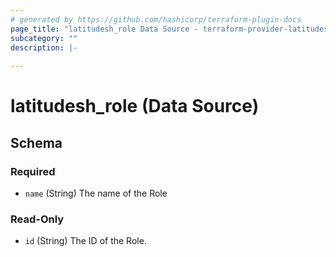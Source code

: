 ```yaml
---
# generated by https://github.com/hashicorp/terraform-plugin-docs
page_title: "latitudesh_role Data Source - terraform-provider-latitudesh"
subcategory: ""
description: |-
  
---
```


# latitudesh_role (Data Source)





<!-- schema generated by tfplugindocs -->
## Schema

### Required

- `name` (String) The name of the Role

### Read-Only

- `id` (String) The ID of the Role.
